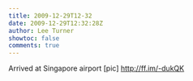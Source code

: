 ```yaml
---
title: 2009-12-29T12-32
date: 2009-12-29T12:32:28Z
author: Lee Turner
showtoc: false
comments: true
---
```


Arrived at Singapore airport [pic] http://ff.im/-dukQK

